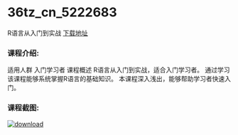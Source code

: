 # 36tz_cn_5222683
R语言从入门到实战
[下载地址](http://www.36tz.cn/article/5222683 "下载地址")
### 课程介绍:
适用人群
入门学习者
课程概述
R语言从入门到实战，适合入门学习者。
通过学习该课程能够系统掌握R语言的基础知识。
本课程深入浅出，能够帮助学习者快速入门。

### 课程截图:
[![download](http://36tz.cn/muke_img/2022_02_2-8.png "下载地址")](http://www.36tz.cn "下载地址")
